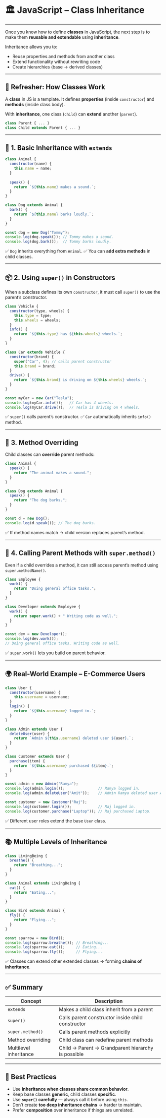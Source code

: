 # 🏛️ JavaScript – Class Inheritance

---

Once you know how to define **classes** in JavaScript, the next step is to make them **reusable and extendable** using **inheritance**.

Inheritance allows you to:

* Reuse properties and methods from another class
* Extend functionality without rewriting code
* Create hierarchies (base → derived classes)

---

## 🔄 Refresher: How Classes Work

A **class** in JS is a template. It defines **properties** (inside `constructor`) and **methods** (inside class body).

With **inheritance**, one class (`child`) can **extend** another (`parent`).

```javascript
class Parent { ... }
class Child extends Parent { ... }
```

---

## 📐 1. Basic Inheritance with `extends`

```javascript
class Animal {
  constructor(name) {
    this.name = name;
  }
  
  speak() {
    return `${this.name} makes a sound.`;
  }
}

class Dog extends Animal {
  bark() {
    return `${this.name} barks loudly.`;
  }
}

const dog = new Dog("Tommy");
console.log(dog.speak()); // Tommy makes a sound.
console.log(dog.bark());  // Tommy barks loudly.
```

✅ `Dog` inherits everything from `Animal`.
✅ You can **add extra methods** in child classes.

---

## 📦 2. Using `super()` in Constructors

When a subclass defines its own `constructor`, it must call `super()` to use the parent’s constructor.

```javascript
class Vehicle {
  constructor(type, wheels) {
    this.type = type;
    this.wheels = wheels;
  }
  info() {
    return `${this.type} has ${this.wheels} wheels.`;
  }
}

class Car extends Vehicle {
  constructor(brand) {
    super("Car", 4); // calls parent constructor
    this.brand = brand;
  }
  drive() {
    return `${this.brand} is driving on ${this.wheels} wheels.`;
  }
}

const myCar = new Car("Tesla");
console.log(myCar.info());   // Car has 4 wheels.
console.log(myCar.drive());  // Tesla is driving on 4 wheels.
```

✅ `super()` calls parent’s constructor.
✅ `Car` automatically inherits `info()` method.

---

## 🧱 3. Method Overriding

Child classes can **override** parent methods:

```javascript
class Animal {
  speak() {
    return "The animal makes a sound.";
  }
}

class Dog extends Animal {
  speak() {
    return "The dog barks.";
  }
}

const d = new Dog();
console.log(d.speak()); // The dog barks.
```

✅ If method names match → child version replaces parent’s method.

---

## 🧪 4. Calling Parent Methods with `super.method()`

Even if a child overrides a method, it can still access parent’s method using `super.methodName()`.

```javascript
class Employee {
  work() {
    return "Doing general office tasks.";
  }
}

class Developer extends Employee {
  work() {
    return super.work() + " Writing code as well.";
  }
}

const dev = new Developer();
console.log(dev.work()); 
// Doing general office tasks. Writing code as well.
```

✅ `super.work()` lets you build on parent behavior.

---

## 🌍 Real-World Example – E-Commerce Users

```javascript
class User {
  constructor(username) {
    this.username = username;
  }
  login() {
    return `${this.username} logged in.`;
  }
}

class Admin extends User {
  deleteUser(user) {
    return `Admin ${this.username} deleted user ${user}.`;
  }
}

class Customer extends User {
  purchase(item) {
    return `${this.username} purchased ${item}.`;
  }
}

const admin = new Admin("Ramya");
console.log(admin.login());               // Ramya logged in.
console.log(admin.deleteUser("Amit"));    // Admin Ramya deleted user Amit.

const customer = new Customer("Raj");
console.log(customer.login());            // Raj logged in.
console.log(customer.purchase("Laptop")); // Raj purchased Laptop.
```

✅ Different user roles extend the base `User` class.

---

## 📚 Multiple Levels of Inheritance

```javascript
class LivingBeing {
  breathe() {
    return "Breathing...";
  }
}

class Animal extends LivingBeing {
  eat() {
    return "Eating...";
  }
}

class Bird extends Animal {
  fly() {
    return "Flying...";
  }
}

const sparrow = new Bird();
console.log(sparrow.breathe()); // Breathing...
console.log(sparrow.eat());     // Eating...
console.log(sparrow.fly());     // Flying...
```

✅ Classes can extend other extended classes → forming **chains of inheritance**.

---

## ✅ Summary

| Concept                | Description                                        |
| ---------------------- | -------------------------------------------------- |
| `extends`              | Makes a child class inherit from a parent          |
| `super()`              | Calls parent constructor inside child constructor  |
| `super.method()`       | Calls parent methods explicitly                    |
| Method overriding      | Child class can redefine parent methods            |
| Multilevel inheritance | Child → Parent → Grandparent hierarchy is possible |

---

## 🧠 Best Practices

* Use **inheritance when classes share common behavior**.
* Keep base classes **generic**, child classes **specific**.
* Use **`super()` carefully** — always call it before using `this`.
* Don’t create **too deep inheritance chains** → harder to maintain.
* Prefer **composition** over inheritance if things are unrelated.
